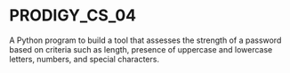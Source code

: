 # PRODIGY_CS_04
A Python program to build a tool that assesses the strength of a password based on criteria such as length, presence of uppercase and lowercase letters, numbers, and special characters.
